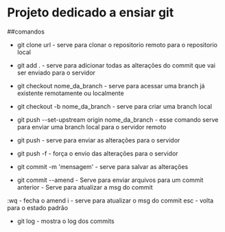 # Projeto dedicado a ensiar git

##comandos

* git clone url - serve para clonar o repositorio remoto para o repositorio local

* git add . - serve para adicionar todas as alterações do commit que vai ser enviado para o servidor

* git checkout nome_da_branch - serve para acessar uma branch já existente remotamente ou localmente

* git checkout -b nome_da_branch - serve para criar uma branch local 

* git push --set-upstream origin nome_da_branch -  esse comando serve para enviar uma branch local para o servidor remoto

* git push - serve para enviar as alterações para o servidor

* git push -f - força o envio das alterações para o servidor

* git commit -m 'mensagem' - serve para salvar as alterações 

* git commit --amend - Serve para enviar arquivos para um commit anterior
                     - Serve para atualizar a msg do commit

:wq - fecha o amend
i - serve para atualizar o msg do commit
esc - volta para o estado padrão

* git log - mostra o log dos commits
